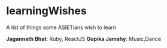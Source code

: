 # learningWishes
A list of things some ASIETians wish to learn

**Jagannath Bhat**: Ruby, ReactJS
**Gopika Jamshy**: Music,Dance

